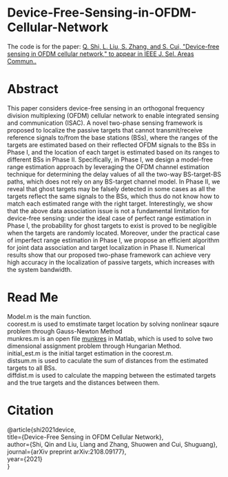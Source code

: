 # Device-Free-Sensing-in-OFDM-Cellular-Network
The code is for the paper: [Q. Shi, L. Liu, S. Zhang, and S. Cui, "Device-free sensing in OFDM cellular network," to appear in IEEE J. Sel. Areas Commun..](https://arxiv.org/abs/2108.09177)
# Abstract
This paper considers device-free sensing in an orthogonal frequency division multiplexing (OFDM) cellular network to enable integrated sensing and communication (ISAC). A novel two-phase sensing framework is proposed to localize the passive targets that cannot transmit/receive reference signals to/from the base stations (BSs), where the ranges of the targets are estimated based on their reflected OFDM signals to the BSs in Phase I, and the location of each target is estimated based on its ranges to different BSs in Phase II. Specifically, in Phase I, we design a model-free range estimation approach by leveraging the OFDM channel estimation technique for determining the delay values of all the two-way BS-target-BS paths, which does not rely on any BS-target channel model. In Phase II, we reveal that ghost targets may be falsely detected in some cases as all the targets reflect the same signals to the BSs, which thus do not know how to match each estimated range with the right target. Interestingly, we show that the above data association issue is not a fundamental limitation for device-free sensing: under the ideal case of perfect range estimation in Phase I, the probability for ghost targets to exist is proved to be negligible when the targets are randomly located. Moreover, under the practical case of imperfect range estimation in Phase I, we propose an efficient algorithm for joint data association and target localization in Phase II. Numerical results show that our proposed two-phase framework can achieve very high accuracy in the localization of passive targets, which increases with the system bandwidth.
# Read Me
Model.m is the main function.\
coorest.m is used to emstimate target location by solving nonlinear sqaure problem through Gauss-Newton Method\
munkres.m is an open file [munkres](https://ww2.mathworks.cn/matlabcentral/fileexchange/20652-hungarian-algorithm-for-linear-assignment-problems-v2-3) in Matlab, which is used to solve two dimensional assignment problem through Hungarian Method.\
initial_est.m is the initial target estimation in the coorest.m.\
distsum.m is used to caculate the sum of distances from the estimated targets to all BSs.\
diffdist.m is used to calculate the mapping between the estimated targets and the true targets and the distances between them.

# Citation 
@article{shi2021device,\
  title={Device-Free Sensing in OFDM Cellular Network},\
  author={Shi, Qin and Liu, Liang and Zhang, Shuowen and Cui, Shuguang},\
  journal={arXiv preprint arXiv:2108.09177},\
  year={2021}\
}
